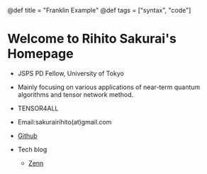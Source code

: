 @def title = "Franklin Example"
@def tags = ["syntax", "code"]

# Welcome to Rihito Sakurai's Homepage


- JSPS PD Fellow, University of Tokyo 

- Mainly focusing on various applications of near-term quantum algorithms and tensor network method. 

- TENSOR4ALL

- Email:sakurairihito(at)gmail.com

- [Github](https://github.com/sakurairihito)

- Tech blog
    - [Zenn](https://zenn.dev/rihitosakurai)

  